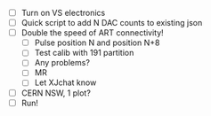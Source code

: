 - [ ] Turn on VS electronics
- [ ] Quick script to add N DAC counts to existing json
- [ ] Double the speed of ART connectivity!
  - [ ] Pulse position N and position N+8
  - [ ] Test calib with 191 partition
  - [ ] Any problems?
  - [ ] MR
  - [ ] Let XJchat know
- [ ] CERN NSW, 1 plot?
- [ ] Run!
